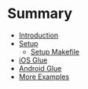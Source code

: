 # Summary

- [Introduction](./introduction.md)
- [Setup](./setup.md)
  - [Setup Makefile](./setup-makefile.md)
- [iOS Glue](./ios-glue.md)
- [Android Glue]()
- [More Examples]()

